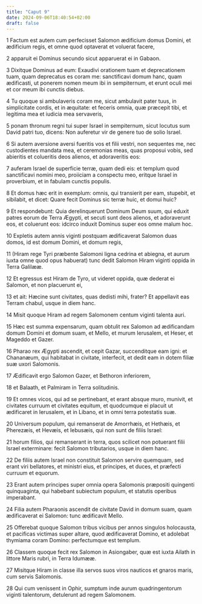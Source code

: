 ```yaml
---
title: "Caput 9"
date: 2024-09-06T18:40:54+02:00
draft: false
---
```




1 Factum est autem cum perfecisset Salomon ædificium domus Domini, et ædificium regis, et omne quod optaverat et voluerat facere,

2 apparuit ei Dominus secundo sicut apparuerat ei in Gabaon.

3 Dixitque Dominus ad eum: Exaudivi orationem tuam et deprecationem tuam, quam deprecatus es coram me: sanctificavi domum hanc, quam ædificasti, ut ponerem nomen meum ibi in sempiternum, et erunt oculi mei et cor meum ibi cunctis diebus.

4 Tu quoque si ambulaveris coram me, sicut ambulavit pater tuus, in simplicitate cordis, et in æquitate: et feceris omnia, quæ præcepit tibi, et legitima mea et iudicia mea servaveris,

5 ponam thronum regni tui super Israel in sempiternum, sicut locutus sum David patri tuo, dicens: Non auferetur vir de genere tuo de solio Israel.

6 Si autem aversione aversi fueritis vos et filii vestri, non sequentes me, nec custodientes mandata mea, et ceremonias meas, quas proposui vobis, sed abieritis et colueritis deos alienos, et adoraveritis eos:

7 auferam Israel de superficie terræ, quam dedi eis: et templum quod sanctificavi nomini meo, proiiciam a conspectu meo, eritque Israel in proverbium, et in fabulam cunctis populis.

8 Et domus hæc erit in exemplum: omnis, qui transierit per eam, stupebit, et sibilabit, et dicet: Quare fecit Dominus sic terræ huic, et domui huic?

9 Et respondebunt: Quia derelinquerunt Dominum Deum suum, qui eduxit patres eorum de Terra Ægypti, et secuti sunt deos alienos, et adoraverunt eos, et coluerunt eos: idcirco induxit Dominus super eos omne malum hoc.

10 Expletis autem annis viginti postquam ædificaverat Salomon duas domos, id est domum Domini, et domum regis,

11 (Hiram rege Tyri præbente Salomoni ligna cedrina et abiegna, et aurum iuxta omne quod opus habuerat) tunc dedit Salomon Hiram viginti oppida in Terra Galilææ.

12 Et egressus est Hiram de Tyro, ut videret oppida, quæ dederat ei Salomon, et non placuerunt ei,

13 et ait: Hæcine sunt civitates, quas dedisti mihi, frater? Et appellavit eas Terram chabul, usque in diem hanc.

14 Misit quoque Hiram ad regem Salomonem centum viginti talenta auri.

15 Hæc est summa expensarum, quam obtulit rex Salomon ad ædificandam domum Domini et domum suam, et Mello, et murum Ierusalem, et Heser, et Mageddo et Gazer.

16 Pharao rex Ægypti ascendit, et cepit Gazar, succenditque eam igni: et Chananæum, qui habitabat in civitate, interfecit, et dedit eam in dotem filiæ suæ uxori Salomonis.

17 Ædificavit ergo Salomon Gazer, et Bethoron inferiorem,

18 et Balaath, et Palmiram in Terra solitudinis.

19 Et omnes vicos, qui ad se pertinebant, et erant absque muro, munivit, et civitates curruum et civitates equitum, et quodcumque ei placuit ut ædificaret in Ierusalem, et in Libano, et in omni terra potestatis suæ.

20 Universum populum, qui remanserat de Amorrhæis, et Hethæis, et Pherezæis, et Hevæis, et Iebusæis, qui non sunt de filiis Israel:

21 horum filios, qui remanserant in terra, quos scilicet non potuerant filii Israel exterminare: fecit Salomon tributarios, usque in diem hanc.

22 De filiis autem Israel non constituit Salomon servire quemquam, sed erant viri bellatores, et ministri eius, et principes, et duces, et præfecti curruum et equorum.

23 Erant autem principes super omnia opera Salomonis præpositi quingenti quinquaginta, qui habebant subiectum populum, et statutis operibus imperabant.

24 Filia autem Pharaonis ascendit de civitate David in domum suam, quam ædificaverat ei Salomon: tunc ædificavit Mello.

25 Offerebat quoque Salomon tribus vicibus per annos singulos holocausta, et pacificas victimas super altare, quod ædificaverat Domino, et adolebat thymiama coram Domino: perfectumque est templum.

26 Classem quoque fecit rex Salomon in Asiongaber, quæ est iuxta Ailath in littore Maris rubri, in Terra Idumææ.

27 Misitque Hiram in classe illa servos suos viros nauticos et gnaros maris, cum servis Salomonis.

28 Qui cum venissent in Ophir, sumptum inde aurum quadringentorum viginti talentorum, detulerunt ad regem Salomonem.

